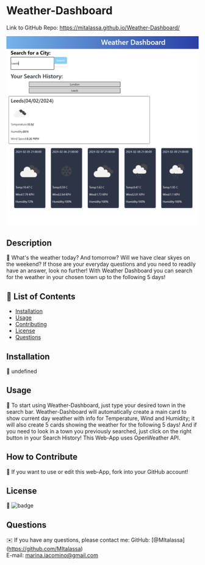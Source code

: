 # Weather-Dashboard


  Link to GitHub Repo: https://mitalassa.github.io/Weather-Dashboard/
 
  <img src="./assets/images/Screenshot (24).png">


  ## Description

  📖 What's the weather today? And tomorrow? Will we have clear skyes on the weekend? If those are your everyday questions and you need to readily have an answer, look no further! With Weather Dashboard you can search for the weather in your chosen town up to the following 5 days!

  ## 📂 List of Contents
  * [Installation](#installation)
  * [Usage](#usage)
  * [Contributing](#contributing)
  * [License](#license)
  * [Questions](#questions)
  

  ## Installation

  💾 undefined

  ## Usage

  💽 To start using Weather-Dashboard, just type your desired town in the search bar. Weather-Dashboard will automatically create a main card to show current day weather with info for Temperature, Wind and Humidity; it will also create 5 cards showing the weather for the following 5 days!
  And if you need to look in a town you previously searched, just click on the right button in your Search History!
  This Web-App uses OpenWeather API.

  ## How to Contribute

  🤝 If you want to use or edit this web-App, fork into your GitHub account!

  ## License

  📝 ![badge](https://img.shields.io/badge/license-None-brightgreen)
  <br />

  ## Questions

  ✉️ If you have any questions, please contact me:
  GitHub: [@MItalassa] (https://github.com/MItalassa)<br />
  E-mail: marina.iacomino@gmail.com